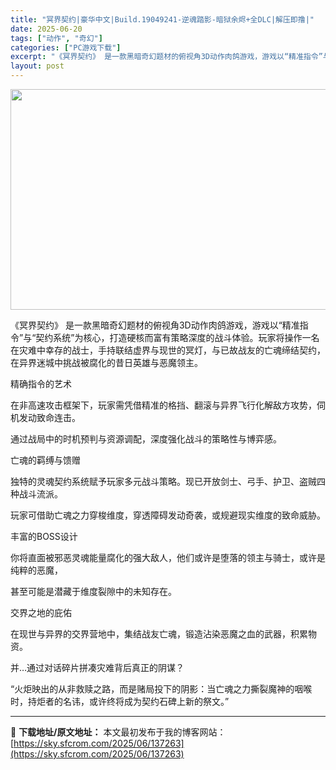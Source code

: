 ```yaml
---
title: "冥界契约|豪华中文|Build.19049241-逆魂踏影-暗狱余烬+全DLC|解压即撸|"
date: 2025-06-20
tags: ["动作", "奇幻"]
categories: ["PC游戏下载"]
excerpt: "《冥界契约》 是一款黑暗奇幻题材的俯视角3D动作肉鸽游戏，游戏以“精准指令”与“契约系统”为核心，打造硬核而富有策略深度的战斗体验。玩家将操作一名在灾难中幸存的战士，手持联结虚界与现世的冥灯，与已故战友的亡魂缔结契约，在异界迷城中挑战被腐化的昔日英雄与恶魔领主。 精确指令的艺术 在非高速攻击框架下，&hellip;"
layout: post
---
```


<img class="aligncenter size-full wp-image-137264" src="https://sky.sfcrom.com/wp-content/uploads/2025/06/2025062003080469.webp" alt="" width="616" height="353" />

《冥界契约》 是一款黑暗奇幻题材的俯视角3D动作肉鸽游戏，游戏以“精准指令”与“契约系统”为核心，打造硬核而富有策略深度的战斗体验。玩家将操作一名在灾难中幸存的战士，手持联结虚界与现世的冥灯，与已故战友的亡魂缔结契约，在异界迷城中挑战被腐化的昔日英雄与恶魔领主。

精确指令的艺术

在非高速攻击框架下，玩家需凭借精准的格挡、翻滚与异界飞行化解敌方攻势，伺机发动致命连击。

通过战局中的时机预判与资源调配，深度强化战斗的策略性与博弈感。

亡魂的羁缚与馈赠

独特的灵魂契约系统赋予玩家多元战斗策略。现已开放剑士、弓手、护卫、盗贼四种战斗流派。

玩家可借助亡魂之力穿梭维度，穿透障碍发动奇袭，或规避现实维度的致命威胁。

丰富的BOSS设计

你将直面被邪恶灵魂能量腐化的强大敌人，他们或许是堕落的领主与骑士，或许是纯粹的恶魔，

甚至可能是潜藏于维度裂隙中的未知存在。

交界之地的庇佑

在现世与异界的交界营地中，集结战友亡魂，锻造沾染恶魔之血的武器，积累物资。

并…通过对话碎片拼凑灾难背后真正的阴谋？

“火炬映出的从非救赎之路，而是赌局投下的阴影：当亡魂之力撕裂魔神的咽喉时，持炬者的名讳，或许终将成为契约石碑上新的祭文。”

---
📖 **下载地址/原文地址：** 本文最初发布于我的博客网站：[https://sky.sfcrom.com/2025/06/137263](https://sky.sfcrom.com/2025/06/137263)
